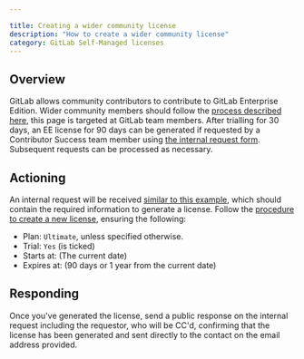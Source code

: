 ```yaml
---

title: Creating a wider community license
description: "How to create a wider community license"
category: GitLab Self-Managed licenses
---
```



## Overview

GitLab allows community contributors to contribute to GitLab Enterprise Edition. Wider community members should follow the [process described here](/handbook/marketing/developer-relations/contributor-success/community-contributors-workflows/#contributing-to-the-gitlab-enterprise-edition-ee), this page is targeted at GitLab team members. After trialling for 30 days, an EE license for 90 days can be generated if requested by a Contributor Success team member using [the internal request form](https://gitlab-com.gitlab.io/support/internal-requests-form/). Subsequent requests can be processed as necessary.

## Actioning

An internal request will be received [similar to this example](https://gitlab.zendesk.com/agent/tickets/293087), which should contain the required information to generate a license. Follow the [procedure to create a new license](/handbook/support/license-and-renewals/workflows/self-managed/creating_licenses.html#create-a-new-license), ensuring the following:

- Plan: `Ultimate`, unless specified otherwise.
- Trial: `Yes` (is ticked)
- Starts at: (The current date)
- Expires at: (90 days or 1 year from the current date)

## Responding

Once you've generated the license, send a public response on the internal request including the requestor, who will be CC'd, confirming that the license has been generated and sent directly to the contact on the email address provided.
